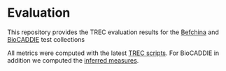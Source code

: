 # Evaluation

This repository provides the TREC evaluation results for the [Befchina](https://doi.org/10.3897/rio.7.e67887) and [BioCADDIE](https://dx.doi.org/10.1093%2Fdatabase%2Fbax061) test collections


All metrics were computed with the latest [TREC scripts](https://trec.nist.gov/trec_eval/). For BioCADDIE in addition we computed the [inferred measures](https://trec.nist.gov/data/clinical/sample_eval.pl).